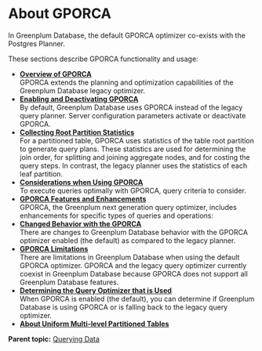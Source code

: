 # About GPORCA 

In Greenplum Database, the default GPORCA optimizer co-exists with the Postgres Planner.

These sections describe GPORCA functionality and usage:

-   **[Overview of GPORCA](../../query/topics/query-piv-opt-overview.html)**  
GPORCA extends the planning and optimization capabilities of the Greenplum Database legacy optimizer.
-   **[Enabling and Deactivating GPORCA](../../query/topics/query-piv-opt-enable.html)**  
By default, Greenplum Database uses GPORCA instead of the legacy query planner. Server configuration parameters activate or deactivate GPORCA.
-   **[Collecting Root Partition Statistics](../../query/topics/query-piv-opt-root-partition.html)**  
For a partitioned table, GPORCA uses statistics of the table root partition to generate query plans. These statistics are used for determining the join order, for splitting and joining aggregate nodes, and for costing the query steps. In contrast, the legacy planner uses the statistics of each leaf partition.
-   **[Considerations when Using GPORCA](../../query/topics/query-piv-opt-notes.html)**  
 To execute queries optimally with GPORCA, query criteria to consider.
-   **[GPORCA Features and Enhancements](../../query/topics/query-piv-opt-features.html)**  
GPORCA, the Greenplum next generation query optimizer, includes enhancements for specific types of queries and operations:
-   **[Changed Behavior with the GPORCA](../../query/topics/query-piv-opt-changed.html)**  
There are changes to Greenplum Database behavior with the GPORCA optimizer enabled \(the default\) as compared to the legacy planner.
-   **[GPORCA Limitations](../../query/topics/query-piv-opt-limitations.html)**  
There are limitations in Greenplum Database when using the default GPORCA optimizer. GPORCA and the legacy query optimizer currently coexist in Greenplum Database because GPORCA does not support all Greenplum Database features.
-   **[Determining the Query Optimizer that is Used](../../query/topics/query-piv-opt-fallback.html)**  
 When GPORCA is enabled \(the default\), you can determine if Greenplum Database is using GPORCA or is falling back to the legacy query optimizer.
-   **[About Uniform Multi-level Partitioned Tables](../../query/topics/query-piv-uniform-part-tbl.html)**  


**Parent topic:** [Querying Data](../../query/topics/query.html)

